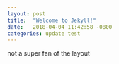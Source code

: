```yaml
---
layout: post
title:  "Welcome to Jekyll!"
date:   2018-04-04 11:42:58 -0800
categories: update test
---
```

not a super fan of the layout
